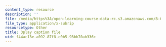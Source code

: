 ```yaml
---
content_type: resource
description: ''
file: /media/https%3A/open-learning-course-data-rc.s3.amazonaws.com/8-04-quantum-physics-i-spring-2016/f44ac13ea09287f8c0b593bb70ab336c_jPVD45YYlk.srt
file_type: application/x-subrip
resourcetype: Other
title: 3play caption file
uid: f44ac13e-a092-87f8-c0b5-93bb70ab336c
---
```

